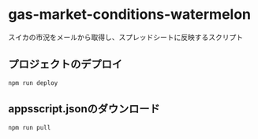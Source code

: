 # gas-market-conditions-watermelon
スイカの市況をメールから取得し、スプレッドシートに反映するスクリプト

## プロジェクトのデプロイ
```
npm run deploy
```

## appsscript.jsonのダウンロード
```
npm run pull
```
